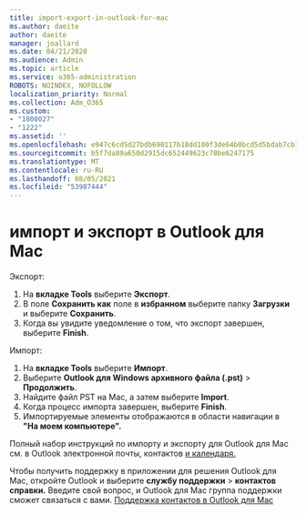 ```yaml
---
title: import-export-in-outlook-for-mac
ms.author: daeite
author: daeite
manager: joallard
ms.date: 04/21/2020
ms.audience: Admin
ms.topic: article
ms.service: o365-administration
ROBOTS: NOINDEX, NOFOLLOW
localization_priority: Normal
ms.collection: Adm_O365
ms.custom:
- "1800027"
- "1222"
ms.assetid: ''
ms.openlocfilehash: e947c6cd5d27bdb690117b18dd100f3de64b0bcd5d5bdab7cb1eeca355ef4489
ms.sourcegitcommit: b5f7da89a650d2915dc652449623c78be6247175
ms.translationtype: MT
ms.contentlocale: ru-RU
ms.lasthandoff: 08/05/2021
ms.locfileid: "53987444"
---
```

# <a name="importexport-in-outlook-for-mac"></a>импорт и экспорт в Outlook для Mac 

Экспорт:
1. На **вкладке Tools** выберите **Экспорт**.
2. В поле **Сохранить как** поле в **избранном** выберите папку **Загрузки** и выберите **Сохранить**.
3. Когда вы увидите уведомление о том, что экспорт завершен, выберите **Finish**.

Импорт:
1. На **вкладке Tools** выберите **Импорт**.
2. Выберите **Outlook для Windows архивного файла (.pst)**  >  **Продолжить**.
3. Найдите файл PST на Mac, а затем выберите **Import**.
4. Когда процесс импорта завершен, выберите **Finish**.
5. Импортируемые элементы отображаются в области навигации в **"На моем компьютере".**

Полный набор инструкций по импорту и экспорту для Outlook для Mac см. в Outlook электронной почты, контактов [и календаря.](https://support.office.com/article/92577192-3881-4502-b79d-c3bbada6c8ef#ID0EAACAAA=Mac) 

Чтобы получить поддержку в приложении для решения Outlook для Mac, откройте Outlook и выберите **службу поддержки**  >  **контактов справки.** Введите свой вопрос, и Outlook для Mac группа поддержки сможет связаться с вами. [Поддержка контактов в Outlook для Mac](https://support.microsoft.com/office/contact-support-within-outlook-for-mac-d0410177-8e65-4487-93f7-206a3a3d71a8)
